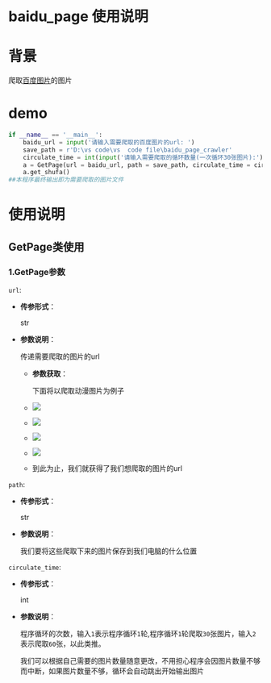 # baidu_page 使用说明



# 背景

爬取[百度图片](https://image.baidu.com/)的图片



# demo

```python
if __name__ == '__main__':
    baidu_url = input('请输入需要爬取的百度图片的url: ')
    save_path = r'D:\vs code\vs  code file\baidu_page_crawler'
    circulate_time = int(input('请输入需要爬取的循环数量(一次循环30张图片):'))
    a = GetPage(url = baidu_url, path = save_path, circulate_time = circulate_time )
    a.get_shufa()
##本程序最终输出即为需要爬取的图片文件
```



# 使用说明

## GetPage类使用

### 1.GetPage参数

`url`:

- **传参形式**：

  str

- **参数说明**：

  传递需要爬取的图片的url

  - **参数获取**：

    下面将以爬取动漫图片为例子

  - ![](https://github.com/Cococonutsu/baudu_page_crawler/blob/main/page/1.png)

  - ![](https://github.com/Cococonutsu/baudu_page_crawler/blob/main/page/2.png)

  - ![](https://github.com/Cococonutsu/baudu_page_crawler/blob/main/page/3.png)

  - ![](https://github.com/Cococonutsu/baudu_page_crawler/blob/main/page/4.png)

  - 到此为止，我们就获得了我们想爬取的图片的url

`path`:

- **传参形式**：

  str

- **参数说明**：

  我们要将这些爬取下来的图片保存到我们电脑的什么位置



`circulate_time`:

- **传参形式**：

  int

- **参数说明**：

  程序循环的次数，输入`1`表示程序循环`1`轮,程序循环`1`轮爬取`30`张图片，输入`2`表示爬取`60`张，以此类推。

  我们可以根据自己需要的图片数量随意更改，不用担心程序会因图片数量不够而中断，如果图片数量不够，循环会自动跳出开始输出图片
